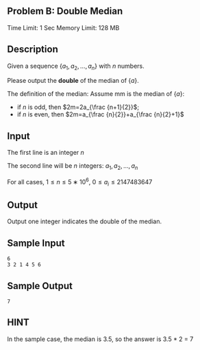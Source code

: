 ## Problem B: Double Median

Time Limit: 1 Sec Memory Limit: 128 MB

## Description

Given a sequence $\{a_1,a_2,...,a_n\}$ with $n$ numbers.

Please output the **double** of the median of $\{a\}$.

The definition of the median: Assume mm is the median of $\{a\}$:

- if $n$ is odd, then $2m=2a_{\frac {n+1}{2}}$;
- if $n$ is even, then $2m=a_{\frac {n}{2}}+a_{\frac {n}{2}+1}$

## Input

The first line is an integer $n$

The second line will be $n$ integers: $a_1,a_2,...,a_n$

For all cases, $1≤n≤5∗10^6$, $0≤a_i≤2147483647$

## Output

Output one integer indicates the double of the median.

## Sample Input

```
6
3 2 1 4 5 6
```

## Sample Output

```
7
```

## HINT

In the sample case, the median is 3.5, so the answer is 3.5 * 2 = 7
